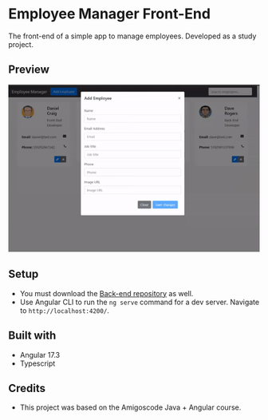 # Employee Manager Front-End
The front-end of a simple app to manage employees. Developed as a study project.

## Preview
![](./demo.gif)

## Setup
* You must download the <a href="https://github.com/thomashammes/employee-manager-backend" target="_blank">Back-end repository</a> as well.
* Use Angular CLI to run the `ng serve` command for a dev server. Navigate to `http://localhost:4200/`.

## Built with
* Angular 17.3
* Typescript

## Credits
* This project was based on the Amigoscode Java + Angular course.
